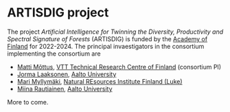 # ARTISDIG project

The project *Artificial Intelligence for Twinning the Diversity, Productivity and Spectral Signature of Forests* (ARTISDIG)
is funded by the [Academy of Finland](https://www.aka.fi/en) for 2022-2024. The principal invaestigators  in the 
consortium implementing the consortium are
* [Matti Mõttus](https://cris.vtt.fi/en/persons/matti-mottus), [VTT Technical Research Centre of Finland](https://www.vtt.fi/) (consortium PI)
* [Jorma Laaksonen](https://people.aalto.fi/jorma.laaksonen), [Aalto University](https://www.aalto.fi)
* [Mari Myllymäki](https://www.luke.fi/henkilosto/mari-myllymaki/), [Natural REsources Institute Finland (Luke)](https://www.luke.fi/en)
* [Miina Rautiainen](https://people.aalto.fi/miina.a.rautiainen), [Aalto University](https://www.aalto.fi)

More to come.
